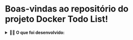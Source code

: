 # Boas-vindas ao repositório do projeto Docker Todo List!

<details>
  <summary><strong>👨‍💻 O que foi desenvolvido:</strong></summary><br/>

Neste projeto:

1. **_Conteinerizar_** aplicações;
2. Criado uma conexão entre elas;
3. Orquestrado seu funcionamento.

Há [uma aplicação full-stack](docker/todo-app) neste repositório: um **aplicativo de tarefas**! Esta aplicação precisa ser conteinerizada para funcionar. Desenvolvido os arquivos de configuração para cada frente específica: `Front-end`, `Back-end` e, no meu caso, para um aplicativo de `teste` que valida se as aplicações estão se comunicando.

---

Criado as imagens para as aplicações e configurar essas imagens com o `docker-compose`.

Para isto, foi utilizado uma série de comandos do `docker` com diferentes níveis de complexidade.

Cada comando foi ser escrito em seu próprio arquivo.


</details>
